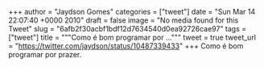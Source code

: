 
+++
author = "Jaydson Gomes"
categories = ["tweet"]
date = "Sun Mar 14 22:07:40 +0000 2010"
draft = false
image = "No media found for this Tweet"
slug = "6afb2f30acbf1bdf12d7634540d0ea92726cae97"
tags = ["tweet"]
title = """Como é bom programar por ..."""
tweet = true
tweet_url = "https://twitter.com/jaydson/status/10487339433"
+++
Como é bom programar por prazer.
